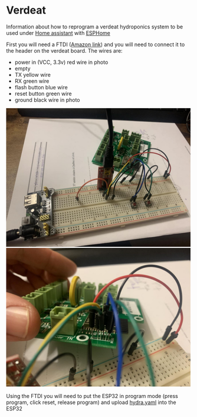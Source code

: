 # Verdeat
Information about how to reprogram a verdeat hydroponics system to be used under <a href="https://www.home-assistant.io">Home assistant</a> with <a href="https://esphome.io">ESPHome</a>

First you will need a FTDI (<a href="https://www.amazon.com/WWZMDiB-FT232RL-Converter-Adapter-Breakout/dp/B0BJKCSZZW/ref=sr_1_4?crid=2K2KAP1DN290F&keywords=FTDI&qid=1708105548&sprefix=ftdi%2Caps%2C78&sr=8-4">Amazon link</a>) and you will need to connect it to the header on the verdeat board. The wires are:

- power in (VCC, 3.3v)     red wire in photo
- empty
- TX     yellow wire
- RX     green wire
- flash button      blue wire
- reset button      green wire
- ground           black wire in photo

<img src="https://github.com/drakecoldwinter/Verdeat/blob/main/program1.jpg" width="500">
<img src="https://github.com/drakecoldwinter/Verdeat/blob/main/program2.jpg" width="500">

Using the FTDI you will need to put the ESP32 in program mode (press program, click reset, release program) and upload <a href="https://github.com/drakecoldwinter/Verdeat/blob/main/hydra.yaml">hydra.yaml</a> into the ESP32
